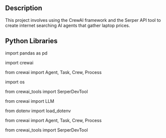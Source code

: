 Description
----
This project involves using the CrewAI framework and the Serper API tool to create internet searching AI agents that gather laptop prices.

Python Libraries
----
import pandas as pd

import crewai

from crewai import Agent, Task, Crew, Process

import os

from crewai_tools import SerperDevTool

from crewai import LLM

from dotenv import load_dotenv

from crewai import Agent, Task, Crew, Process

from crewai_tools import SerperDevTool
